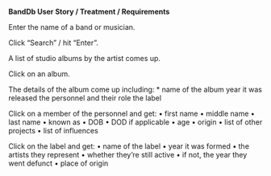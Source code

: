 **BandDb User Story / Treatment / Requirements**


Enter the name of a band or musician. 

Click “Search” / hit “Enter”. 

A list of studio albums by the artist comes up.

Click on an album.

The details of the album come up including:
    *
      name of the album
      year it was released
      the personnel and their role
      the label

Click on a member of the personnel and get:
    • first name
    • middle name
    • last name
    • known as
    • DOB
    • DOD if applicable
    • age
    • origin
    • list of other projects
    • list of influences

Click on the label and get:
    • name of the label
    • year it was formed
    • the artists they represent
    • whether they’re still active
    • if not, the year they went defunct
    • place of origin



